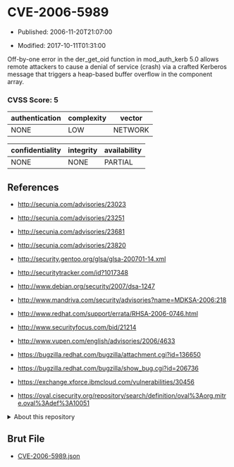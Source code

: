 # CVE-2006-5989

- Published: 2006-11-20T21:07:00

- Modified: 2017-10-11T01:31:00

Off-by-one error in the der_get_oid function in mod_auth_kerb 5.0 allows remote attackers to cause a denial of service (crash) via a crafted Kerberos message that triggers a heap-based buffer overflow in the component array.

### CVSS Score: **5**

| authentication | complexity | vector |
| --- | --- | --- |
| NONE | LOW | NETWORK |

| confidentiality | integrity | availability |
| --- | --- | --- |
| NONE | NONE | PARTIAL |

## References

* http://secunia.com/advisories/23023

* http://secunia.com/advisories/23251

* http://secunia.com/advisories/23681

* http://secunia.com/advisories/23820

* http://security.gentoo.org/glsa/glsa-200701-14.xml

* http://securitytracker.com/id?1017348

* http://www.debian.org/security/2007/dsa-1247

* http://www.mandriva.com/security/advisories?name=MDKSA-2006:218

* http://www.redhat.com/support/errata/RHSA-2006-0746.html

* http://www.securityfocus.com/bid/21214

* http://www.vupen.com/english/advisories/2006/4633

* https://bugzilla.redhat.com/bugzilla/attachment.cgi?id=136650

* https://bugzilla.redhat.com/bugzilla/show_bug.cgi?id=206736

* https://exchange.xforce.ibmcloud.com/vulnerabilities/30456

* https://oval.cisecurity.org/repository/search/definition/oval%3Aorg.mitre.oval%3Adef%3A10051

<details>
<summary>About this repository</summary> 

  This repository is part of the project [Live Hack CVE](https://github.com/Live-Hack-CVE). Main website can be found [www.live-hack.org](https://www.live-hack.org) 
  
  Made by [Sn0wAlice](https://github.com/Sn0wAlice) for the people that care about security and need to have a feed of the latest CVEs. Hope you enjoy it, don't forget to star the repo and follow me on [Twitter](https://twitter.com/Sn0wAlice) and [Github](https://github.com/Sn0wAlice). And that is my [personnal website](https://www.alice-snow.me/)

  - [Home Page](https://github.com/Live-Hack-CVE)
  - [Framework](https://github.com/Live-Hack-CVE/cve-framework)
  - [CVE database](https://github.com/Live-Hack-CVE/full_database)
  - [Changelog](https://github.com/Live-Hack-CVE/Changelog)
</details>

## Brut File

* [CVE-2006-5989.json](https://raw.githubusercontent.com/Live-Hack-CVE/full_database/main/cves/2006/CVE-2006-5989.json)

